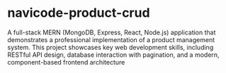 # navicode-product-crud
A full-stack MERN (MongoDB, Express, React, Node.js) application that demonstrates a professional implementation of a product management system. This project showcases key web development skills, including RESTful API design, database interaction with pagination, and a modern, component-based frontend architecture
